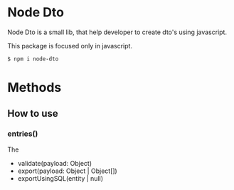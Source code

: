 # Node Dto

Node Dto is a small lib, that help developer to create dto's using javascript.

This package is focused only in javascript.

```bash
$ npm i node-dto
```

# Methods



## How to use




### entries()
The 
- validate(payload: Object)
- export(payload: Object | Object[])
- exportUsingSQL(entity | null)